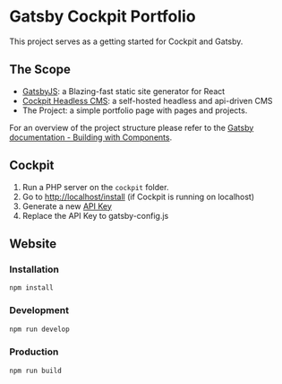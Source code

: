 # Gatsby Cockpit Portfolio

This project serves as a getting started for Cockpit and Gatsby.

## The Scope

- [GatsbyJS](https://www.gatsbyjs.org/): a Blazing-fast static site generator for React
- [Cockpit Headless CMS](https://getcockpit.com): a self-hosted headless and api-driven CMS
- The Project: a simple portfolio page with pages and projects.

For an overview of the project structure please refer to the [Gatsby documentation - Building with Components](https://www.gatsbyjs.org/docs/building-with-components/).

## Cockpit

1. Run a PHP server on the `cockpit` folder.
2. Go to [http://localhost/install](http://localhost/install) (if Cockpit is running on localhost)
3. Generate a new [API Key](https://getcockpit.com/documentation/api/token)
4. Replace the API Key to gatsby-config.js

## Website

### Installation

```
npm install
```

### Development

```v
npm run develop
```

### Production

```
npm run build
```